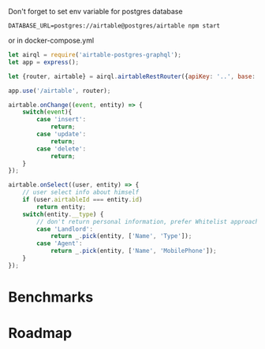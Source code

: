 
Don't forget to set env variable for postgres database 

```DATABASE_URL=postgres://airtable@postgres/airtable npm start```

or in docker-compose.yml

```javascript
let airql = require('airtable-postgres-graphql');
let app = express();

let {router, airtable} = airql.airtableRestRouter({apiKey: '..', base: '..', tables: ['Property', 'Feature']})

app.use('/airtable', router);

airtable.onChange((event, entity) => {
    switch(event){
        case 'insert':
            return;
        case 'update':
            return;
        case 'delete':
            return;
    }
});

airtable.onSelect((user, entity) => {
    // user select info about himself
    if (user.airtableId === entity.id)
        return entity;
    switch(entity.__type) {
        // don't return personal information, prefer Whitelist approach because field names in Airtable can be easily changed
        case 'Landlord':
            return _.pick(entity, ['Name', 'Type']);
        case 'Agent':
            return _.pick(entity, ['Name', 'MobilePhone']);
    }
});
```

# Benchmarks

# Roadmap